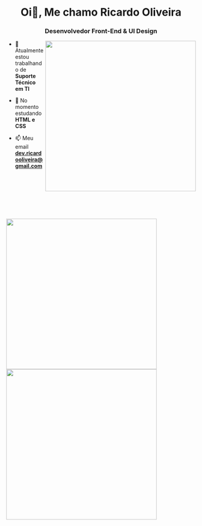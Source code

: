 <h1 align="center">Oi👋, Me chamo Ricardo Oliveira</h1>
<h3 align="center">Desenvolvedor Front-End & UI Design</h3>

<img align="right" width="400px" src="https://www.iroidtechnologies.com/static/home/images/oew_rrybb.gif">

- 🔭 Atualmente estou trabalhando de **Suporte Técnico em TI**

- 🌱 No momento estudando **HTML e CSS**

- 📫 Meu email **dev.ricardooliveira@gmail.com**
<br><br><br><br><br><br><br>

##

<div>
  <img width="400em" src="https://github-readme-stats.vercel.app/api?username=ricardo-oliveira-dev&show_icons=true&theme=github_dark">
  <img width="400em" src="https://github-readme-stats.vercel.app/api/top-langs/?username=ricardo-oliveira-dev&layout=compact&theme=github_dark">
</div>






